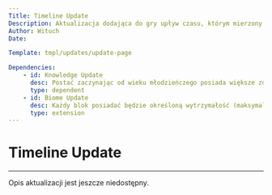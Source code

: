 ```yaml
---
Title: Timeline Update
Description: Aktualizacja dodająca do gry upływ czasu, którym mierzony jest wiek postaci, dorastanie i starzenie
Author: Wituch
Date:

Template: tmpl/updates/update-page

Dependencies:
    - id: Knowledge Update
      desc: Postać zaczynając od wieku młodzieńczego posiada większe zdolności nauki, przez obniżenie wymaganych punktów doświadczenia do oblokowania umiejętności
      type: dependent
    - id: Biome Update
      desc: Każdy blok posiadać będzie określoną wytrzymałość (maksymalne "HP" bloku). Wraz z otrzymywaniem obrażeń i obniżaniem poziomu "HP" na bloku pojawią się postępujące ślady zniszczenia (tak jak w oryginalnym wydaniu, podczas kopania). Gdy poziom "
      type: extension
---
```


# Timeline Update
-----

Opis aktualizacji jest jeszcze niedostępny.

<!--Dzieci mają ograniczone mozliwosci akcji w grze, jednak ze wzgledu na dluzszy okres zycia otrzymuja wiecej punktow rozwoju + dodatkowy bonus za wieksze zdolnosci do nauki-->
